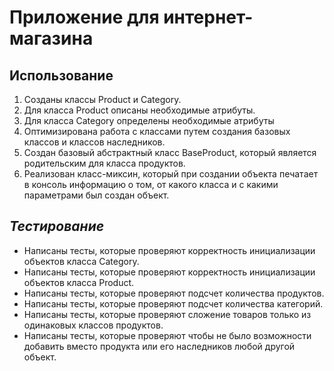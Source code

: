 # Приложение для интернет-магазина

## Использование

1. Созданы классы Product и Category.
2. Для класса Product описаны необходимые атрибуты.
3. Для класса Category определены необходимые атрибуты
4. Оптимизирована работа с классами путем создания базовых классов и классов наследников.
5. Создан базовый абстрактный класс BaseProduct, который является родительским для класса продуктов.
6. Реализован класс-миксин, который при создании объекта печатает в консоль информацию о том, 
от какого класса и с какими параметрами был создан объект.


## *Тестирование*
- Написаны тесты, которые проверяют корректность инициализации объектов класса Category.
- Написаны тесты, которые проверяют корректность инициализации объектов класса Product.
- Написаны тесты, которые проверяют подсчет количества продуктов.
- Написаны тесты, которые проверяют подсчет количества категорий.
- Написаны тесты, которые проверяют сложение товаров только из одинаковых классов продуктов.
- Написаны тесты, которые проверяют чтобы не было возможности добавить вместо продукта или его наследников любой другой объект.